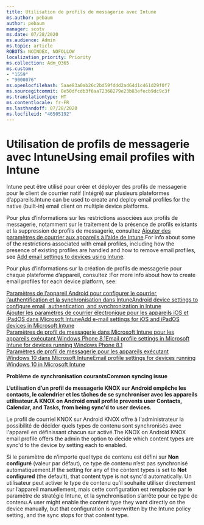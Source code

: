 ```yaml
---
title: Utilisation de profils de messagerie avec Intune
ms.author: pebaum
author: pebaum
manager: scotv
ms.date: 07/28/2020
ms.audience: Admin
ms.topic: article
ROBOTS: NOINDEX, NOFOLLOW
localization_priority: Priority
ms.collection: Adm_O365
ms.custom:
- "1559"
- "9000076"
ms.openlocfilehash: 5aae83a0ab26c2bd59fddd2ad64d1c461d29f0f7
ms.sourcegitcommit: 0e50dfcdb3f6aa72368279e23b83efecb9dc9c3f
ms.translationtype: HT
ms.contentlocale: fr-FR
ms.lasthandoff: 07/28/2020
ms.locfileid: "46505192"
---
```

# <a name="using-email-profiles-with-intune"></a><span data-ttu-id="4197b-102">Utilisation de profils de messagerie avec Intune</span><span class="sxs-lookup"><span data-stu-id="4197b-102">Using email profiles with Intune</span></span>

<span data-ttu-id="4197b-103">Intune peut être utilisé pour créer et déployer des profils de messagerie pour le client de courrier natif (intégré) sur plusieurs plateformes d’appareils.</span><span class="sxs-lookup"><span data-stu-id="4197b-103">Intune can be used to create and deploy email profiles for the native (built-in) email client on multiple device platforms.</span></span>

<span data-ttu-id="4197b-104">Pour plus d’informations sur les restrictions associées aux profils de messagerie, notamment sur le traitement de la présence de profils existants et la suppression de profils de messagerie, consultez [Ajouter des paramètres de courrier aux appareils à l’aide de Intune](https://docs.microsoft.com/intune/email-settings-configure).</span><span class="sxs-lookup"><span data-stu-id="4197b-104">For info about some of the restrictions associated with email profiles, including how the presence of existing profiles are handled and how to remove email profiles, see [Add email settings to devices using Intune](https://docs.microsoft.com/intune/email-settings-configure).</span></span>

<span data-ttu-id="4197b-105">Pour plus d’informations sur la création de profils de messagerie pour chaque plateforme d’appareil, consultez :</span><span class="sxs-lookup"><span data-stu-id="4197b-105">For more info about how to create email profiles for each device platform, see:</span></span>

[<span data-ttu-id="4197b-106">Paramètres de l’appareil Android pour configurer le courrier, l’authentification et la synchronisation dans Intune</span><span class="sxs-lookup"><span data-stu-id="4197b-106">Android device settings to configure email, authentication, and synchronization in Intune</span></span>](https://docs.microsoft.com/intune/email-settings-android)  
[<span data-ttu-id="4197b-107"> Ajouter les paramètres de courrier électronique pour les appareils iOS et iPadOS dans Microsoft Intune</span><span class="sxs-lookup"><span data-stu-id="4197b-107">Add e-mail settings for iOS and iPadOS devices in Microsoft Intune</span></span>](https://docs.microsoft.com/intune/email-settings-ios)  
[<span data-ttu-id="4197b-108">Paramètres de profil de messagerie dans Microsoft Intune pour les appareils exécutant Windows Phone 8.1</span><span class="sxs-lookup"><span data-stu-id="4197b-108">Email profile settings in Microsoft Intune for devices running Windows Phone 8.1</span></span>](https://docs.microsoft.com/intune/email-settings-windows-phone-8-1)  
[<span data-ttu-id="4197b-109">Paramètres de profil de messagerie pour les appareils exécutant Windows 10 dans Microsoft Intune</span><span class="sxs-lookup"><span data-stu-id="4197b-109">Email profile settings for devices running Windows 10 in Microsoft Intune</span></span>](https://docs.microsoft.com/intune/email-settings-windows-10)

<span data-ttu-id="4197b-110">**Problème de synchronisation courants**</span><span class="sxs-lookup"><span data-stu-id="4197b-110">**Common syncing issue**</span></span>

<span data-ttu-id="4197b-111">**L’utilisation d’un profil de messagerie KNOX sur Android empêche les contacts, le calendrier et les tâches de se synchroniser avec les appareils utilisateur.**</span><span class="sxs-lookup"><span data-stu-id="4197b-111">**A KNOX on Android email profile prevents user Contacts, Calendar, and Tasks, from being sync'd to user devices.**</span></span>

<span data-ttu-id="4197b-112">Le profil de courriel KNOX sur Android KNOX offre à l'administrateur la possibilité de décider quels types de contenu sont synchronisés avec l'appareil en définissant chacun sur activé.</span><span class="sxs-lookup"><span data-stu-id="4197b-112">The KNOX on Android KNOX email profile offers the admin the option to decide which content types are sync'd to the device by setting each to enabled.</span></span>

<span data-ttu-id="4197b-113">Si le paramètre de n’importe quel type de contenu est défini sur **Non configuré** (valeur par défaut), ce type de contenu n’est pas synchronisé automatiquement.</span><span class="sxs-lookup"><span data-stu-id="4197b-113">If the setting for any of the content types is set to **Not configured** (the default), that content type is not sync'd automatically.</span></span> <span data-ttu-id="4197b-114">Un utilisateur peut activer le type de contenu qu’il souhaite utiliser directement sur l’appareil manuellement, mais cette configuration est remplacée par le paramètre de stratégie Intune, et la synchronisation s’arrête pour ce type de contenu.</span><span class="sxs-lookup"><span data-stu-id="4197b-114">A user might enable the content type they want directly on the device manually, but that configuration is overwritten by the Intune policy setting, and the sync stops for that content type.</span></span>

